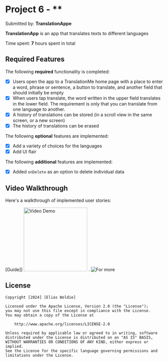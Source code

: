 # Project 6 - **

Submitted by: **TranslationAppe**

**TranslationApp** is an app that translates texts to different languages

Time spent: **7** hours spent in total

## Required Features

The following **required** functionality is completed:

- [x] Users open the app to a TranslationMe home page with a place to enter a word, phrase or sentence, a button to translate, and another field that should initially be empty
- [x] When users tap translate, the word written in the upper field translates in the lower field. The requirement is only that you can translate from one language to another.
- [x] A history of translations can be stored (in a scroll view in the same screen, or a new screen)
- [x] The history of translations can be erased
 
The following **optional** features are implemented:

- [x] Add a variety of choices for the languages
- [x] Add UI flair

The following **additional** features are implemented:

- [x] Added ```onDelete``` as an option to delete individual data

## Video Walkthrough

Here's a walkthrough of implemented user stories:


[Guide]] <img src='https://github.com/Elias0127/TranslationApp/assets/86494198/ac7e59bf-0cca-4d60-bb09-6ef41f57ecb4' title='Video Demo' width='200' alt='Video Demo' /> .
![For more](https://jmp.sh/GczDUEIp)


## License

    Copyright [2024] [Elias Woldie]

    Licensed under the Apache License, Version 2.0 (the "License");
    you may not use this file except in compliance with the License.
    You may obtain a copy of the License at

        http://www.apache.org/licenses/LICENSE-2.0

    Unless required by applicable law or agreed to in writing, software
    distributed under the License is distributed on an "AS IS" BASIS,
    WITHOUT WARRANTIES OR CONDITIONS OF ANY KIND, either express or implied.
    See the License for the specific language governing permissions and
    limitations under the License.

